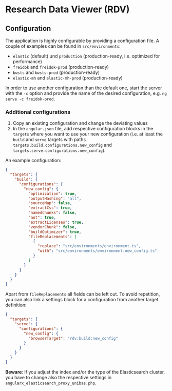 # Research Data Viewer (RDV)

## Configuration

The application is highly configurable by providing a configuration file. A couple of examples
can be found in `src/environments`:

* `elastic` (default) und `production` (production-ready, i.e. optimized for performance)
* `freidok` and `freidok-prod` (production-ready)
* `bwsts` and `bwsts-prod` (production-ready)
* `elastic-mh` and `elastic-mh-prod` (production-ready)

In order to use another configuration than the default one, start the server with the `-c` option and 
provide the name of the desired configuration, e.g. `ng serve -c freidok-prod`.

### Additional configurations

1. Copy an existing configuration and change the deviating values
2. In the `angular.json` file, add respective configuration blocks in the `targets` where you want to use
your new configuration (i.e. at least the `build` and `serve` targets with paths 
`targets.build.configurations.new_config` and `targets.serve.configurations.new_config`).

An example configuration:

```json
{
  "targets": {
    "build": {
      "configurations": {
        "new_config": {
          "optimization": true,
          "outputHashing": "all",
          "sourceMap": false,
          "extractCss": true,
          "namedChunks": false,
          "aot": true,
          "extractLicenses": true,
          "vendorChunk": false,
          "buildOptimizer": true,
          "fileReplacements": [
            {
              "replace": "src/environments/environment.ts",
              "with": "src/environments/environment.new_config.ts"
            }
          ]
        }
      }
    } 
  }
}
```

Apart from `fileReplacements` all fields can be left out. To avoid repetition, you can also link
a settings block for a configuration from another target definition:

```json
{
  "targets": {
    "serve": {
      "configurations": {
        "new_config": {
          "browserTarget": "rdv:build:new_config"
        }
      }
    }
  }
}
```

__Beware__: If you adjust the index and/or the type of the Elasticsearch cluster, you have to change also the respective settings in `angularx_elasticsearch_proxy_unibas.php`.
